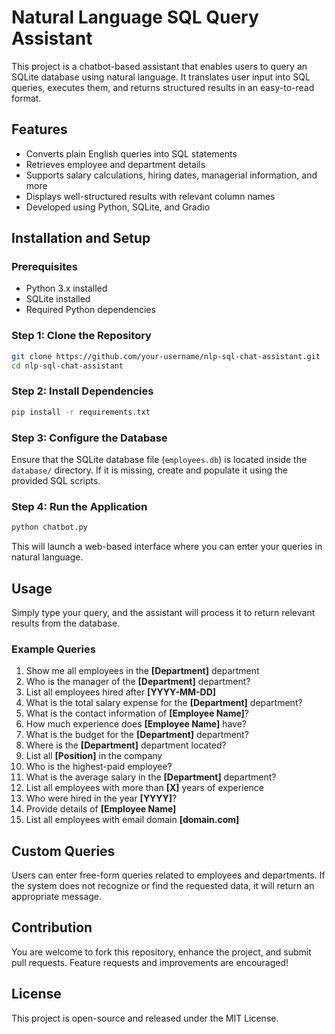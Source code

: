 
# Natural Language SQL Query Assistant

This project is a chatbot-based assistant that enables users to query an SQLite database using natural language. It translates user input into SQL queries, executes them, and returns structured results in an easy-to-read format.

## Features
- Converts plain English queries into SQL statements
- Retrieves employee and department details
- Supports salary calculations, hiring dates, managerial information, and more
- Displays well-structured results with relevant column names
- Developed using Python, SQLite, and Gradio

## Installation and Setup
### Prerequisites
- Python 3.x installed
- SQLite installed
- Required Python dependencies

### Step 1: Clone the Repository
```bash
git clone https://github.com/your-username/nlp-sql-chat-assistant.git
cd nlp-sql-chat-assistant
```

### Step 2: Install Dependencies
```bash
pip install -r requirements.txt
```

### Step 3: Configure the Database
Ensure that the SQLite database file (`employees.db`) is located inside the `database/` directory. If it is missing, create and populate it using the provided SQL scripts.

### Step 4: Run the Application
```bash
python chatbot.py
```
This will launch a web-based interface where you can enter your queries in natural language.

## Usage
Simply type your query, and the assistant will process it to return relevant results from the database.

### Example Queries
1. Show me all employees in the **[Department]** department
2. Who is the manager of the **[Department]** department?
3. List all employees hired after **[YYYY-MM-DD]**
4. What is the total salary expense for the **[Department]** department?
5. What is the contact information of **[Employee Name]**?
6. How much experience does **[Employee Name]** have?
7. What is the budget for the **[Department]** department?
8. Where is the **[Department]** department located?
9. List all **[Position]** in the company
10. Who is the highest-paid employee?
11. What is the average salary in the **[Department]** department?
12. List all employees with more than **[X]** years of experience
13. Who were hired in the year **[YYYY]**?
14. Provide details of **[Employee Name]**
15. List all employees with email domain **[domain.com]**

## Custom Queries
Users can enter free-form queries related to employees and departments. If the system does not recognize or find the requested data, it will return an appropriate message.

## Contribution
You are welcome to fork this repository, enhance the project, and submit pull requests. Feature requests and improvements are encouraged!

## License
This project is open-source and released under the MIT License.
```


